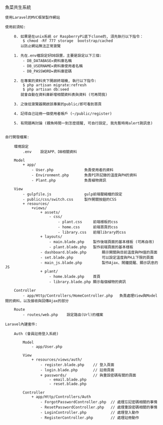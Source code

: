 魚菜共生系統
    
    使用Laravel的MVC框架製作網站

    使用前須知:
        
        0. 如果是在unix系統 or RaspberryPi底下clone的, 須先執行以下指令：
            $ chmod -Rf 777 storage  bootstrap/cached
           以防止網站無法正常瀏覽

        1. 先在.env檔設定好DB設置，主要是設定以下三個:
            - DB_DATABASE=資料庫名稱
            - DB_USERNAME=資料庫使用者名稱
            - DB_PASSWORD=資料庫密碼

        2. 在專案的資料夾下開啟終端機, 執行以下指令:
            $ php artisan migrate:refresh
            $ php artisan db:seed
           就會自動在資料庫新增相關資料表與資料 (可再問我)

        3. 之後從瀏覽器開啟該專案的public/即可看到首頁

        4. 記得自己註冊一個使用者帳戶 (~/public/register)

        5. 有問題再討論 (餵魚時間一到怎麼提醒, 可自行設定, 我先暫時用alert跳訊息)
           

    自行開發檔案:

        環境設定
            .env    設定APP、DB相關資料

        Model
            + app/
                - User.php              負責使用者的資料
                - Environment.php       負責PI所記錄的溫度與PH的資料
                - Plant.php             負責植物資訊

        View
            - gulpfile.js               gulp前端壓縮檔的設定
            - public/css/switch.css     製作開關按鈕的CSS
            + resources/
                +views/
                    + assets/
                        - css/
                            - plant.css     前端樣板的css
                            - home.css      前端首頁的css
                            - library.css   前端library的css
                    + layouts/
                        - main.blade.php    製作後端頁面的基本樣板 (可再自改)
                        - plant.blade.php   製作前端頁面的基本樣板
                    - dashboard.blade.php       顯示開關與目前溫度與PH值的頁面
                    - set.blade.php             可以設定溫度與PH上下限的頁面
                    - main_js.blade.php         製作Ajax、鬧鐘提醒、顯示訊息的JS
                    + plant/
                        - home.blade.php    首頁
                        - library.blade.php 顯示每個植物的資訊

        Controller
            - app/Http/Controllers/HomeController.php   負責處理View與Model間的資料，以及接收與回傳Ajax的部分

        Route
            - routes/web.php    設定路由(Url)的檔案

    Laravel內建套件:

        Auth (會員註冊登入系統)

            Model
                - app/User.php

            View
                + resources/views/auth/
                    - register.blade.php    // 登入頁面
                    - login.blade.php       // 註冊頁面
                    + passwords/            // 與重設密碼有關的頁面
                        - email.blade.php
                        - reset.blade.php

            Controller
                + app/Http/Controllers/Auth
                    - ForgotPasswordController.php  // 處理忘記密碼相關的事情
                    - ResetPasswordController.php   // 處理重設密碼相關的事情
                    - LoginController.php           // 處理登入動作
                    - RegisterController.php        // 處理註冊動作

